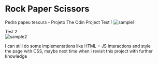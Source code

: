 # Rock Paper Scissors
 Pedra papeu tesoura - Projeto The Odin Project
Test 1
![sample1](https://user-images.githubusercontent.com/71563862/201814109-2036c04e-9ec4-4cfe-a6df-e284576b38d9.gif)

Test 2 <br>
![sample2](https://user-images.githubusercontent.com/71563862/201814244-7466a2e7-6271-466c-8522-74272ba1e8cd.gif)


I can still do some implementations like HTML + JS interactions and style the page with CSS, maybe next time when i revisit this project with further knowledge
